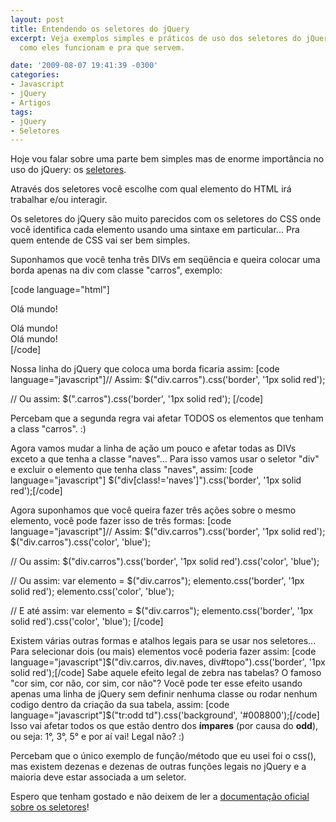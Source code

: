 ```yaml
---
layout: post
title: Entendendo os seletores do jQuery
excerpt: Veja exemplos simples e práticos de uso dos seletores do jQuery. Entenda
  como eles funcionam e pra que servem.

date: '2009-08-07 19:41:39 -0300'
categories:
- Javascript
- jQuery
- Artigos
tags:
- jQuery
- Seletores
---
```

<p>Hoje vou falar sobre uma parte bem simples mas de enorme importância no uso do jQuery: os <a href="http://api.jquery.com/category/selectors/" target="_blank">seletores</a>.</p>
<p>Através dos seletores você escolhe com qual elemento do HTML irá trabalhar e/ou interagir.</p>
<p>Os seletores do jQuery são muito parecidos com os seletores do CSS onde você identifica cada elemento usando uma sintaxe em particular... Pra quem entende de CSS vai ser bem simples.</p>
<p>Suponhamos que você tenha três DIVs em seqüência e queira colocar uma borda apenas na div com classe "carros", exemplo:</p>

[code language="html"]<div>Olá mundo!</div>
<div class="carros">Olá mundo!</div>
<div class="naves">Olá mundo!</div>[/code]

<p>Nossa linha do jQuery que coloca uma borda ficaria assim:
[code language="javascript"]// Assim:
$("div.carros").css('border', '1px solid red');</p>
<p>// Ou assim:
$(".carros").css('border', '1px solid red');
[/code]

<p>Percebam que a segunda regra vai afetar TODOS os elementos que tenham a class "carros". :)</p>
<p>Agora vamos mudar a linha de ação um pouco e afetar todas as DIVs exceto a que tenha a classe "naves"... Para isso vamos usar o seletor "div" e excluir o elemento que tenha class "naves", assim:
[code language="javascript"]
$("div[class!='naves']").css('border', '1px solid red');[/code]

<p>Agora suponhamos que você queira fazer três ações sobre o mesmo elemento, você pode fazer isso de três formas:
[code language="javascript"]// Assim:
$("div.carros").css('border', '1px solid red');
$("div.carros").css('color', 'blue');</p>
<p>// Ou assim:
$("div.carros").css('border', '1px solid red').css('color', 'blue');</p>
<p>// Ou assim:
var elemento = $("div.carros");
elemento.css('border', '1px solid red');
elemento.css('color', 'blue');</p>
<p>// E até assim:
var elemento = $("div.carros");
elemento.css('border', '1px solid red').css('color', 'blue');
[/code]

<p>Existem várias outras formas e atalhos legais para se usar nos seletores... Para selecionar dois (ou mais) elementos você poderia fazer assim:
[code language="javascript"]$("div.carros, div.naves, div#topo").css('border', '1px solid red');[/code]
Sabe aquele efeito legal de zebra nas tabelas? O famoso "cor sim, cor não, cor sim, cor não"? Você pode ter esse efeito usando apenas uma linha de jQuery sem definir nenhuma classe ou rodar nenhum codigo dentro da criação da sua tabela, assim:
[code language="javascript"]$("tr:odd td").css('background', '#008800');[/code]
Isso vai afetar todos os <td> que estão dentro dos <strong><tr> ímpares</strong> (por causa do <strong>odd</strong>), ou seja: 1°, 3°, 5° e por aí vai! Legal não? :)</p>
<p>Percebam que o único exemplo de função/método que eu usei foi o css(), mas existem dezenas e dezenas de outras funções legais no jQuery e a maioria deve estar associada a um seletor.</p>
<p>Espero que tenham gostado e não deixem de ler a <a href="http://api.jquery.com/category/selectors/" target="_blank">documentação oficial sobre os seletores</a>!</p>
